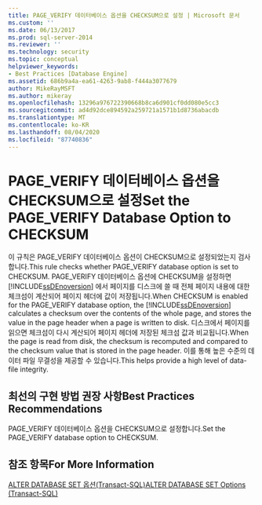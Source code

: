 ```yaml
---
title: PAGE_VERIFY 데이터베이스 옵션을 CHECKSUM으로 설정 | Microsoft 문서
ms.custom: ''
ms.date: 06/13/2017
ms.prod: sql-server-2014
ms.reviewer: ''
ms.technology: security
ms.topic: conceptual
helpviewer_keywords:
- Best Practices [Database Engine]
ms.assetid: 686b9a4a-ea61-4263-9ab8-f444a3077679
author: MikeRayMSFT
ms.author: mikeray
ms.openlocfilehash: 13296a976722390668b8ca6d901cf0dd080e5cc3
ms.sourcegitcommit: ad4d92dce894592a259721a1571b1d8736abacdb
ms.translationtype: MT
ms.contentlocale: ko-KR
ms.lasthandoff: 08/04/2020
ms.locfileid: "87740836"
---
```

# <a name="set-the-page_verify-database-option-to-checksum"></a><span data-ttu-id="18cfd-102">PAGE_VERIFY 데이터베이스 옵션을 CHECKSUM으로 설정</span><span class="sxs-lookup"><span data-stu-id="18cfd-102">Set the PAGE_VERIFY Database Option to CHECKSUM</span></span>
  <span data-ttu-id="18cfd-103">이 규칙은 PAGE_VERIFY 데이터베이스 옵션이 CHECKSUM으로 설정되었는지 검사합니다.</span><span class="sxs-lookup"><span data-stu-id="18cfd-103">This rule checks whether PAGE_VERIFY database option is set to CHECKSUM.</span></span> <span data-ttu-id="18cfd-104">PAGE_VERIFY 데이터베이스 옵션에 CHECKSUM을 설정하면 [!INCLUDE[ssDEnoversion](../../includes/ssdenoversion-md.md)] 에서 페이지를 디스크에 쓸 때 전체 페이지 내용에 대한 체크섬이 계산되어 페이지 헤더에 값이 저장됩니다.</span><span class="sxs-lookup"><span data-stu-id="18cfd-104">When CHECKSUM is enabled for the PAGE_VERIFY database option, the [!INCLUDE[ssDEnoversion](../../includes/ssdenoversion-md.md)] calculates a checksum over the contents of the whole page, and stores the value in the page header when a page is written to disk.</span></span> <span data-ttu-id="18cfd-105">디스크에서 페이지를 읽으면 체크섬이 다시 계산되어 페이지 헤더에 저장된 체크섬 값과 비교됩니다.</span><span class="sxs-lookup"><span data-stu-id="18cfd-105">When the page is read from disk, the checksum is recomputed and compared to the checksum value that is stored in the page header.</span></span> <span data-ttu-id="18cfd-106">이를 통해 높은 수준의 데이터 파일 무결성을 제공할 수 있습니다.</span><span class="sxs-lookup"><span data-stu-id="18cfd-106">This helps provide a high level of data-file integrity.</span></span>  
  
## <a name="best-practices-recommendations"></a><span data-ttu-id="18cfd-107">최선의 구현 방법 권장 사항</span><span class="sxs-lookup"><span data-stu-id="18cfd-107">Best Practices Recommendations</span></span>  
 <span data-ttu-id="18cfd-108">PAGE_VERIFY 데이터베이스 옵션을 CHECKSUM으로 설정합니다.</span><span class="sxs-lookup"><span data-stu-id="18cfd-108">Set the PAGE_VERIFY database option to CHECKSUM.</span></span>  
  
## <a name="for-more-information"></a><span data-ttu-id="18cfd-109">참조 항목</span><span class="sxs-lookup"><span data-stu-id="18cfd-109">For More Information</span></span>  
 [<span data-ttu-id="18cfd-110">ALTER DATABASE SET 옵션&#40;Transact-SQL&#41;</span><span class="sxs-lookup"><span data-stu-id="18cfd-110">ALTER DATABASE SET Options &#40;Transact-SQL&#41;</span></span>](/sql/t-sql/statements/alter-database-transact-sql-set-options)  
  
  
